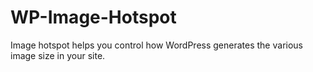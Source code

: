# WP-Image-Hotspot
Image hotspot helps you control how WordPress generates the various image size in your site.
